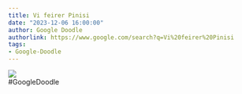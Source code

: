 ```yaml
---
title: Vi feirer Pinisi
date: "2023-12-06 16:00:00"
author: Google Doodle
authorlink: https://www.google.com/search?q=Vi%20feirer%20Pinisi
tags:
- Google-Doodle
---
```

<img src="https://www.google.com/logos/doodles/2023/celebrating-pinisi-6753651837110099-l.png" referrerpolicy="no-referrer"><br>#GoogleDoodle